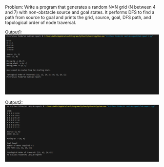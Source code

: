 Problem: Write a program that generates a random N×N grid (N between 4 and 7) with non-obstacle source and goal states. It  performs DFS to find a path from source to goal and prints the grid, source, goal, DFS path, and topological order of node traversal.

Output1:
![Output](ScreenShot/Output1.png)

Output2:
![Output](ScreenShot/Output2.png)
